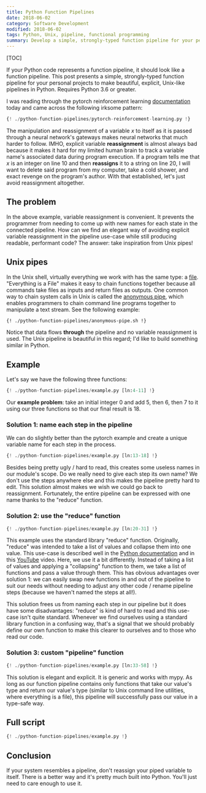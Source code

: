 ```yaml
---
title: Python Function Pipelines
date: 2018-06-02
category: Software Development
modified: 2018-06-02
tags: Python, Unix, pipeline, functional programming
summary: Develop a simple, strongly-typed function pipeline for your personal projects to make beautiful, explicit, Unix-like pipelines in Python.
---
```


[TOC]

If your Python code represents a function pipeline, it should look like a function pipeline. This post presents a simple, strongly-typed function pipeline for your personal projects to make beautiful, explicit, Unix-like pipelines in Python.  Requires Python 3.6 or greater.

I was reading through the pytorch reinforcement learning [documentation](https://pytorch.org/tutorials/intermediate/reinforcement_q_learning.html) today and came across the following irksome pattern:

```python
{! ./python-function-pipelines/pytorch-reinforcement-learning.py !}
```

The manipulation and reassignment of a variable *x* to itself as it is passed through a neural network's gateways makes neural networks that much harder to follow. IMHO, explicit variable **reassignment** is almost always bad because it makes it hard for my limited human brain to track a variable name's associated data during program execution. If a program tells me that *x* is an integer on line 10 and then **reassigns** it to a string on line 20, I will want to delete said program from my computer, take a cold shower, and exact revenge on the program's author. With that established, let's just avoid reassignment altogether.

## The problem

In the above example, variable reassignment is convenient. It prevents the programmer from needing to come up with new names for each state in the connected pipeline. How can we find an elegant way of avoiding explicit variable reassignment in the pipeline use-case while still producing readable, performant code? The answer: take inspiration from Unix pipes!

## Unix pipes

In the Unix shell, virtually everything we work with has the same type: a [file](https://en.wikipedia.org/wiki/Everything_is_a_file). "Everything is a File" makes it easy to chain functions together because all commands take files as inputs and return files as outputs.  One common way to chain system calls in Unix is called the [anonymous pipe](https://en.wikipedia.org/wiki/Anonymous_pipe), which enables programmers to chain command line programs together to manipulate a text stream. See the following example:

```bash
{! ./python-function-pipelines/anonymous-pipe.sh !}
```

Notice that data flows **through** the pipeline and no variable reassignment is used. The Unix pipeline is beautiful in this regard; I'd like to build something similar in Python.

## Example

Let's say we have the following three functions:

```python
{! ./python-function-pipelines/example.py [ln:4-11] !}
```

Our **example problem**: take an initial integer 0 and add 5, then 6, then 7 to it using our three functions so that our final result is 18.

### Solution 1: name each step in the pipeline

We can do slightly better than the pytorch example and create a unique variable
name for each step in the process.

```python
{! ./python-function-pipelines/example.py [ln:13-18] !}
```

Besides being pretty ugly / hard to read, this creates some useless names in our module's scope. Do we really need to give each step its own name? We don't use the steps anywhere else and this makes the pipeline pretty hard to edit. This solution almost makes we wish we could go back to reassignment. Fortunately, the entire pipeline can be expressed with one name thanks to the "reduce" function.

### Solution 2: use the "reduce" function

```python
{! ./python-function-pipelines/example.py [ln:20-31] !}
```

This example uses the standard library "reduce" function. Originally, "reduce" was intended to take a list of values and collapse them into one value. This use-case is described well in the [Python documentation](https://docs.python.org/3/library/functools.html#functools.reduce) and in this [YouTube](https://www.youtube.com/watch?v=ZrZ6vJGiE8I) video. Here, we use it a bit differently. Instead of taking a list of values and applying a "collapsing" function to them, we take a list of functions and pass a value through them. This has obvious advantages over solution 1: we can easily swap new functions in and out of the pipeline to suit our needs without needing to adjust any other code / rename pipeline steps (because we haven't named the steps at all!).

This solution frees us from naming each step in our pipeline but it does have some disadvantages: "reduce" is kind of hard to read and this use-case isn't quite standard. Whenever we find ourselves using a standard library function in a confusing way, that's a signal that we should probably define our own function to make this clearer to ourselves and to those who read our code.

### Solution 3: custom "pipeline" function

```python
{! ./python-function-pipelines/example.py [ln:33-58] !}
```

This solution is elegant and explicit. It is generic and works with mypy. As long as our function pipeline contains only functions that take our value's type and return our value's type (similar to Unix command line utilities, where everything is a file), this pipeline will successfully pass our value in a type-safe way.

## Full script

```python
{! ./python-function-pipelines/example.py !}
```

## Conclusion

If your system resembles a pipeline, don't reassign your piped variable to itself. There is a better way and it's pretty much built into Python.  You'll just need to care enough to use it.
